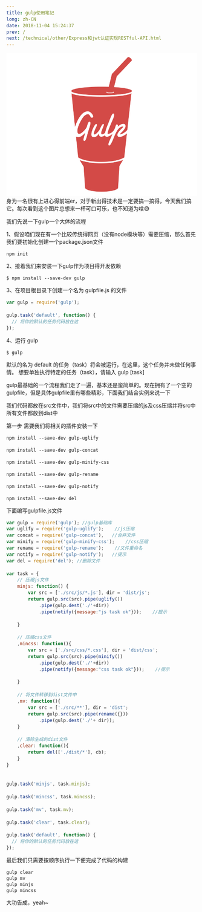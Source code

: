 ```yaml
---
title: gulp使用笔记
long: zh-CN
date: 2018-11-04 15:24:37
prev: /
next: /technical/other/Express和jwt认证实现RESTful-API.html
---
```

![gulp](./assets/gulp.png)
身为一名很有上进心得前端er，对于新出得技术是一定要搞一搞得，今天我们搞它。每次看到这个图片总想来一杯可口可乐，也不知道为啥:sweat_smile:

我们先说一下gulp一个大体的流程

1、假设咱们现在有一个比较传统得网页（没有node模块等）需要压缩，那么首先我们要初始化创建一个package.json文件
```shell
npm init
```
2、接着我们来安装一下gulp作为项目得开发依赖
```shell
$ npm install --save-dev gulp
```
3、在项目根目录下创建一个名为 gulpfile.js 的文件
```javascript
var gulp = require('gulp');

gulp.task('default', function() {
  // 将你的默认的任务代码放在这
});
```
4、运行 gulp
```shell
$ gulp
```
默认的名为 default 的任务（task）将会被运行，在这里，这个任务并未做任何事情。
想要单独执行特定的任务（task），请输入 gulp [task]

gulp最基础的一个流程我们走了一遍，基本还是蛮简单的。现在拥有了一个空的 gulpfile，但是具体gulpfile里有哪些精彩，下面我们结合实例来说一下

我们代码都放在src文件中，我们将src中的文件需要压缩的js及css压缩并将src中所有文件都放到dist中

第一步 需要我们将相关的插件安装一下
```shell
npm install --save-dev gulp-uglify

npm install --save-dev gulp-concat

npm install --save-dev gulp-minify-css

npm install --save-dev gulp-rename

npm install --save-dev gulp-notify

npm install --save-dev del
```
下面编写gulpfile.js文件
```javascript
var gulp = require('gulp'); //gulp基础库
var uglify = require('gulp-uglify');    //js压缩
var concat = require('gulp-concat'),   //合并文件
var minify = require('gulp-minify-css');    //css压缩
var rename = require('gulp-rename');    //文件重命名
var notify = require('gulp-notify');   //提示
var del = require('del'); //删除文件

var task = {
    // 压缩js文件
    minjs: function() {
        var src = ['./src/js/*.js'], dir = 'dist/js';
        return gulp.src(src).pipe(uglify())
            .pipe(gulp.dest('./'+dir))
            .pipe(notify({message:"js task ok"}));    //提示

    }

    // 压缩css文件
    ,mincss: function(){
        var src = ['./src/css/*.css'], dir = 'dist/css';
        return gulp.src(src).pipe(minify())
            .pipe(gulp.dest('./'+dir))
            .pipe(notify({message:"css task ok"}));    //提示

    }

    // 将文件转移到dist文件中
    ,mv: function(){
        var src = ['./src/**'], dir = 'dist';
        return gulp.src(src).pipe(rename({}))
            .pipe(gulp.dest('./'+ dir));
    }

    // 清除生成的dist文件
    ,clear: function(){
        return del(['./dist/*'], cb);
    }
}


gulp.task('minjs', task.minjs);

gulp.task('mincss', task.mincss);

gulp.task('mv', task.mv);

gulp.task('clear', task.clear);

gulp.task('default', function() {
  // 将你的默认的任务代码放在这
});
```
最后我们只需要按顺序执行一下便完成了代码的构建
```shell
gulp clear
gulp mv
gulp minjs
gulp mincss
```
大功告成，yeah~